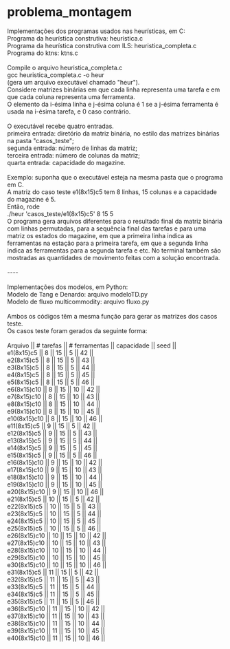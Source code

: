 # problema_montagem

Implementações dos programas usados nas heurísticas, em C:\
Programa da heurística construtiva: heuristica.c\
Programa da heurística construtiva com ILS: heuristica_completa.c\
Programa do ktns: ktns.c\
\
Compile o arquivo heuristica_completa.c\
gcc heuristica_completa.c -o heur\
(gera um arquivo executável chamado "heur"). 
\
Considere matrizes binárias em que cada linha representa uma tarefa e em que cada coluna representa uma ferramenta.\
O elemento da i-ésima linha e j-ésima coluna é 1 se a j-ésima ferramenta é usada na i-ésima tarefa, e 0 caso contrário.\
\
O executável recebe quatro entradas.\
primeira entrada: diretório da matriz binária, no estilo das matrizes binárias na pasta "casos_teste";\
segunda entrada: número de linhas da matriz;\
terceira entrada: número de colunas da matriz;\
quarta entrada: capacidade do magazine.\
\
Exemplo: suponha que o executável esteja na mesma pasta que o programa em C.\
A matriz do caso teste e1(8x15)c5 tem 8 linhas, 15 colunas e a capacidade do magazine é 5.\
Então, rode\
./heur 'casos_teste/e1(8x15)c5' 8 15 5 
\
O programa gera arquivos diferentes para o resultado final da matriz binária com linhas permutadas, para a sequência final das tarefas e para uma matriz os estados do magazine, em que a primeira linha indica as ferramentas na estação para a primeira tarefa, em que a segunda linha indica as ferramentas para a segunda tarefa e etc.
No terminal também são mostradas as quantidades de movimento feitas com a solução encontrada.\
\
----\
\
Implementações dos modelos, em Python:\
Modelo de Tang e Denardo: arquivo modeloTD.py\
Modelo de fluxo multicommodity: arquivo fluxo.py\
\
Ambos os códigos têm a mesma função para gerar as matrizes dos casos teste.\
Os casos teste foram gerados da seguinte forma:\
\
   Arquivo   ||   # tarefas   ||   # ferramentas   ||   capacidade   ||   seed   ||\
  e1(8x15)c5 ||       8       ||         15        ||       5        ||    42    ||\
  e2(8x15)c5 ||       8       ||         15        ||       5        ||    43    ||\
  e3(8x15)c5 ||       8       ||         15        ||       5        ||    44    ||\
  e4(8x15)c5 ||       8       ||         15        ||       5        ||    45    ||\
  e5(8x15)c5 ||       8       ||         15        ||       5        ||    46    ||\
 e6(8x15)c10 ||       8       ||         15        ||       10       ||    42    ||\
 e7(8x15)c10 ||       8       ||         15        ||       10       ||    43    ||\
 e8(8x15)c10 ||       8       ||         15        ||       10       ||    44    ||\
 e9(8x15)c10 ||       8       ||         15        ||       10       ||    45    ||\
e10(8x15)c10 ||       8       ||         15        ||       10       ||    46    ||\
 e11(8x15)c5 ||       9       ||         15        ||       5        ||    42    ||\
 e12(8x15)c5 ||       9       ||         15        ||       5        ||    43    ||\
 e13(8x15)c5 ||       9       ||         15        ||       5        ||    44    ||\
 e14(8x15)c5 ||       9       ||         15        ||       5        ||    45    ||\
 e15(8x15)c5 ||       9       ||         15        ||       5        ||    46    ||\
e16(8x15)c10 ||       9       ||         15        ||       10       ||    42    ||\
e17(8x15)c10 ||       9       ||         15        ||       10       ||    43    ||\
e18(8x15)c10 ||       9       ||         15        ||       10       ||    44    ||\
e19(8x15)c10 ||       9       ||         15        ||       10       ||    45    ||\
e20(8x15)c10 ||       9       ||         15        ||       10       ||    46    ||\
 e21(8x15)c5 ||      10       ||         15        ||       5        ||    42    ||\
 e22(8x15)c5 ||      10       ||         15        ||       5        ||    43    ||\
 e23(8x15)c5 ||      10       ||         15        ||       5        ||    44    ||\
 e24(8x15)c5 ||      10       ||         15        ||       5        ||    45    ||\
 e25(8x15)c5 ||      10       ||         15        ||       5        ||    46    ||\
e26(8x15)c10 ||      10       ||         15        ||       10       ||    42    ||\
e27(8x15)c10 ||      10       ||         15        ||       10       ||    43    ||\
e28(8x15)c10 ||      10       ||         15        ||       10       ||    44    ||\
e29(8x15)c10 ||      10       ||         15        ||       10       ||    45    ||\
e30(8x15)c10 ||      10       ||         15        ||       10       ||    46    ||\
 e31(8x15)c5 ||      11       ||         15        ||       5        ||    42    ||\
 e32(8x15)c5 ||      11       ||         15        ||       5        ||    43    ||\
 e33(8x15)c5 ||      11       ||         15        ||       5        ||    44    ||\
 e34(8x15)c5 ||      11       ||         15        ||       5        ||    45    ||\
 e35(8x15)c5 ||      11       ||         15        ||       5        ||    46    ||\
e36(8x15)c10 ||      11       ||         15        ||       10       ||    42    ||\
e37(8x15)c10 ||      11       ||         15        ||       10       ||    43    ||\
e38(8x15)c10 ||      11       ||         15        ||       10       ||    44    ||\
e39(8x15)c10 ||      11       ||         15        ||       10       ||    45    ||\
e40(8x15)c10 ||      11       ||         15        ||       10       ||    46    ||
